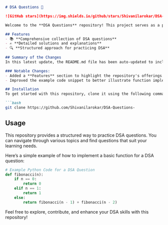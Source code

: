 ```markdown
# DSA Questions 🚀

![GitHub stars](https://img.shields.io/github/stars/Shivanilarokar/DSA-Questions-?style=social) ![Forks](https://img.shields.io/github/forks/Shivanilarokar/DSA-Questions-?style=social)

Welcome to the **DSA Questions** repository! This project serves as a platform for developers and learners to practice and enhance their skills in Data Structures and Algorithms (DSA). This repository is designed to help you improve your understanding of various data structures and algorithms through a collection of questions and solutions.

## Features
- 📚 **Comprehensive collection of DSA questions**
- ✍️ **Detailed solutions and explanations**
- 🔍 **Structured approach for practicing DSA**
  
## Summary of the Changes
In this latest update, the README.md file has been auto-updated to include a new **Features** section and refined code examples for better clarity. The changes enhance the overall structure and readability of the documentation.

### Notable Changes:
- Added a **Features** section to highlight the repository's offerings.
- Improved the example code snippet to better illustrate function implementation.

## Installation
To get started with this repository, clone it using the following command:

```bash
git clone https://github.com/Shivanilarokar/DSA-Questions-
```

## Usage
This repository provides a structured way to practice DSA questions. You can navigate through various topics and find questions that suit your learning needs.

Here’s a simple example of how to implement a basic function for a DSA question:

```python
# Example Python Code for a DSA Question
def fibonacci(n):
    if n == 0:
        return 0
    elif n == 1:
        return 1
    else:
        return fibonacci(n - 1) + fibonacci(n - 2)
```

Feel free to explore, contribute, and enhance your DSA skills with this repository!
```